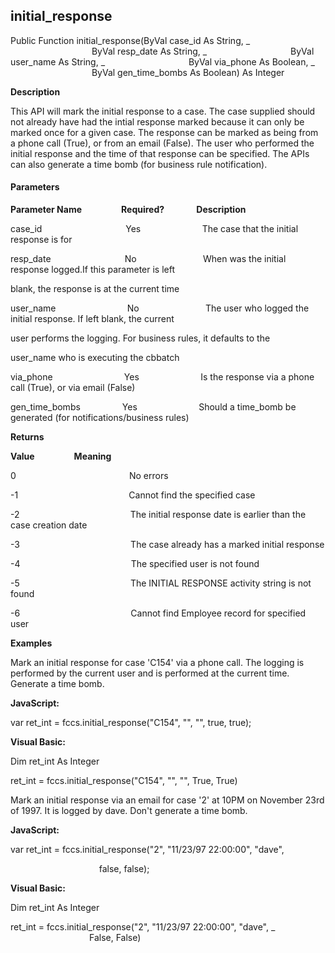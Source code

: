 initial_response
----------------

Public Function initial_response(ByVal case_id As String, _
                                 ByVal resp_date As String, _
                                 ByVal user_name As String, _
                                 ByVal via_phone As Boolean, _
                                 ByVal gen_time_bombs As Boolean) As Integer

**Description**

This API will mark the initial response to a case. The case supplied should not already have had the intial response marked because it can only be marked once for a given case. The response can be marked as being from a phone call (True), or from an email (False). The user who performed the initial response and the time of that response can be specified. The APIs can also generate a time bomb (for business rule notification).

#### Parameters
**Parameter Name**                **Required?**             **Description**

case_id                                  Yes                         The case that the initial response is for

resp_date                              No                           When was the initial response logged.If this parameter is left

blank, the response is at the current time

user_name                             No                           The user who logged the initial response. If left blank, the current

user performs the logging. For business rules, it defaults to the

user_name who is executing the cbbatch

via_phone                             Yes                         Is the response via a phone call (True), or via email (False)

gen_time_bombs                 Yes                         Should a time_bomb be generated (for notifications/business rules)

**Returns**

**Value**                **Meaning**

0                                              No errors

-1                                             Cannot find the specified case

-2                                             The initial response date is earlier than the case creation date

-3                                             The case already has a marked initial response

-4                                             The specified user is not found

-5                                             The INITIAL RESPONSE activity string is not found

-6                                             Cannot find Employee record for specified user

**Examples**

 Mark an initial response for case 'C154' via a phone call. The logging is performed by the current user and is performed at the current time. Generate a time bomb.

**JavaScript:**

var ret_int = fccs.initial_response("C154", "", "", true, true);

**Visual Basic:**

Dim ret_int As Integer

ret_int = fccs.initial_response("C154", "", "", True, True)

 Mark an initial response via an email for case '2' at 10PM on November 23rd of 1997. It is logged by dave. Don't generate a time bomb.

**JavaScript:**

var ret_int = fccs.initial_response("2", "11/23/97 22:00:00", "dave",

                                    false, false);

**Visual Basic:**

Dim ret_int As Integer

ret_int = fccs.initial_response("2", "11/23/97 22:00:00", "dave", _
                                False, False)